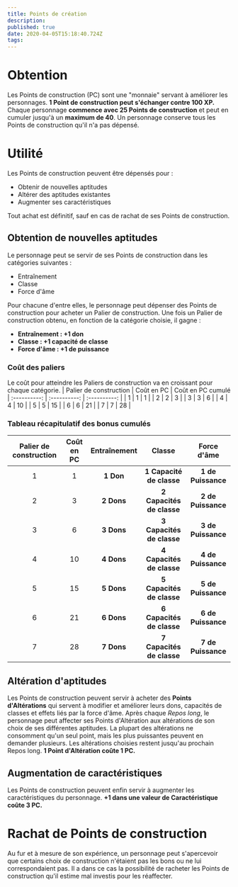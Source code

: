 ```yaml
---
title: Points de création
description: 
published: true
date: 2020-04-05T15:18:40.724Z
tags: 
---
```


# Obtention
Les Points de construction (PC) sont une "monnaie" servant à améliorer les personnages. **1 Point de construction peut s'échanger contre 100 XP.** Chaque personnage **commence avec 25 Points de construction** et peut en cumuler jusqu'à un **maximum de 40**. Un personnage conserve tous les Points de construction qu'il n'a pas dépensé.

# Utilité
Les Points de construction peuvent être dépensés pour :
 * Obtenir de nouvelles aptitudes
 * Altérer des aptitudes existantes
 * Augmenter ses caractéristiques

Tout achat est définitif, sauf en cas de rachat de ses Points de construction.
## Obtention de nouvelles aptitudes
Le personnage peut se servir de ses Points de construction dans les catégories suivantes :
* Entraînement
* Classe 
* Force d'âme

Pour chacune d'entre elles, le personnage peut dépenser des Points de construction pour acheter un Palier de construction. Une fois un Palier de construction obtenu, en fonction de la catégorie choisie, il gagne :
 * **Entraînement : +1 don**
 * **Classe : +1 capacité de classe**
 * **Force d'âme : +1 de puissance**
 
### Coût des paliers
Le coût pour atteindre les Paliers de construction va en croissant pour chaque catégorie.
| Palier de construction | Coût en PC | Coût en PC cumulé
| :----------: | :----------: | :----------: |
| 1 | 1 | 1        | 
| 2 | 2 | 3        |
| 3 | 3 | 6        |
| 4 | 4 | 10       | 
| 5 | 5 | 15       |
| 6 | 6 | 21       |
| 7 | 7 | 28       |

### Tableau récapitulatif des bonus cumulés
| Palier de construction | Coût en PC | Entraînement | Classe | Force d'âme |
| :----------: | :----------: | :----------: | :----: | :---------: |
| 1 | 1        | **1 Don** | **1 Capacité de classe** | **1 de Puissance** | 
| 2 | 3        | **2 Dons** | **2 Capacités de classe** | **2 de Puissance** | 
| 3 | 6        | **3 Dons** | **3 Capacités de classe** | **3 de Puissance** | 
| 4 | 10       | **4  Dons** | **4 Capacités de classe** | **4 de Puissance** | 
| 5 | 15       | **5 Dons** | **5 Capacités de classe** | **5 de Puissance** |
| 6 | 21       | **6 Dons** | **6 Capacités de classe** | **6 de Puissance** | 
| 7 | 28       | **7 Dons** | **7 Capacités de classe** | **7 de Puissance** | 

## Altération d'aptitudes
Les Points de construction peuvent servir à acheter des **Points d'Altérations** qui servent à modifier et améliorer leurs dons, capacités de classes et effets liés par la force d'âme. Après chaque *Repos long*, le personnage peut affecter ses Points d'Altération aux altérations de son choix de ses différentes aptitudes. La plupart des altérations ne consomment qu'un seul point, mais les plus puissantes peuvent en demander plusieurs. Les altérations choisies restent jusqu'au prochain Repos long.
**1 Point d'Altération coûte 1 PC.**

## Augmentation de caractéristiques
Les Points de construction peuvent enfin servir à augmenter les caractéristiques du personnage. **+1 dans une valeur de Caractéristique coûte 3 PC.**

# Rachat de Points de construction
Au fur et à mesure de son expérience, un personnage peut s'apercevoir que certains choix de construction n'étaient pas les bons ou ne lui correspondaient pas. Il a dans ce cas la possibilité de racheter les Points de construction qu'il estime mal investis pour les réaffecter.




